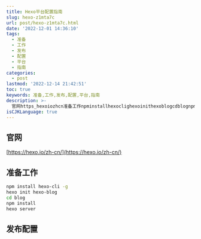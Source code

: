 ```yaml
---
title: Hexo平台配置指南
slug: hexo-z1mta7c
url: post/hexo-z1mta7c.html
date: '2022-12-01 14:36:10'
tags:
  - 准备
  - 工作
  - 发布
  - 配置
  - 平台
  - 指南
categories:
  - post
lastmod: '2022-12-14 21:42:51'
toc: true
keywords: 准备,工作,发布,配置,平台,指南
description: >-
  官网https_hexoiozhcn准备工作npminstallhexoclighexoinithexoblogcdblognpminstallhexoserver发布配置‍
isCJKLanguage: true
---
```




## 官网

[https://hexo.io/zh-cn/](https://hexo.io/zh-cn/)

## 准备工作

```bash
npm install hexo-cli -g
hexo init hexo-blog
cd blog
npm install
hexo server
```

## 发布配置

‍
